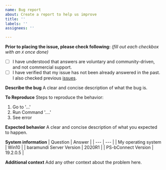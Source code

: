```yaml
---
name: Bug report
about: Create a report to help us improve
title: ''
labels: ''
assignees: ''

---
```


**Prior to placing the issue, please check following:** *(fill out each checkbox with an `X` once done)*
- [ ] I have understood that answers are voluntary and community-driven, and not commercial support.
- [ ] I have verified that my issue has not been already answered in the past. I also checked previous [issues](https://github.com/baramundisoftware/PS-bConnect/issues).

**Describe the bug**
A clear and concise description of what the bug is.

**To Reproduce**
Steps to reproduce the behavior:
1. Go to '...'
2. Run Command '....'
4. See error

**Expected behavior**
A clear and concise description of what you expected to happen.

**System information**
| Question | Answer |
| --- | --- |
| My operating system | Win10 |
| baramundi Server Version | 2020R1 |
| PS-bConnect Version | 19.2.0.5 |

**Additional context**
Add any other context about the problem here.
